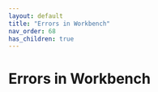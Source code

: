 ```yaml
---
layout: default
title: "Errors in Workbench"
nav_order: 68
has_children: true
---
```

# Errors in Workbench

